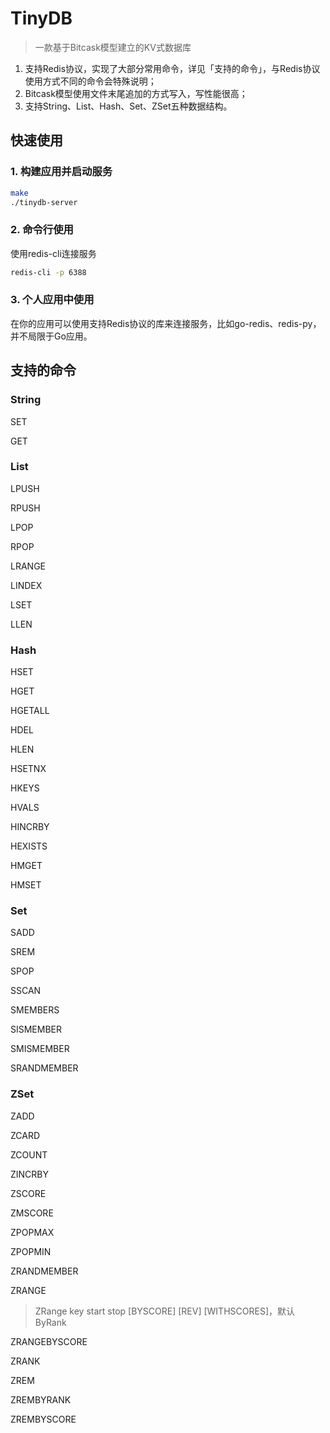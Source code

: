 # TinyDB
> 一款基于Bitcask模型建立的KV式数据库
1. 支持Redis协议，实现了大部分常用命令，详见「支持的命令」，与Redis协议使用方式不同的命令会特殊说明；
2. Bitcask模型使用文件末尾追加的方式写入，写性能很高；
3. 支持String、List、Hash、Set、ZSet五种数据结构。

## 快速使用
### 1. 构建应用并启动服务
```bash
make
./tinydb-server
```
### 2. 命令行使用
使用redis-cli连接服务
```bash
redis-cli -p 6388
```
### 3. 个人应用中使用
在你的应用可以使用支持Redis协议的库来连接服务，比如go-redis、redis-py，并不局限于Go应用。
## 支持的命令
### String
SET

GET

### List
LPUSH

RPUSH

LPOP

RPOP

LRANGE

LINDEX

LSET

LLEN

### Hash
HSET

HGET

HGETALL

HDEL

HLEN

HSETNX

HKEYS

HVALS

HINCRBY

HEXISTS

HMGET

HMSET

### Set
SADD

SREM

SPOP

SSCAN

SMEMBERS

SISMEMBER

SMISMEMBER

SRANDMEMBER

### ZSet
ZADD

ZCARD

ZCOUNT

ZINCRBY

ZSCORE

ZMSCORE

ZPOPMAX

ZPOPMIN

ZRANDMEMBER

ZRANGE
> ZRange key start stop [BYSCORE] [REV] [WITHSCORES]，默认ByRank

ZRANGEBYSCORE

ZRANK

ZREM

ZREMBYRANK

ZREMBYSCORE